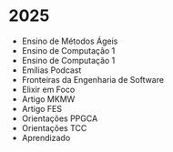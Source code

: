 # 2025
- Ensino de Métodos Ágeis
- Ensino de Computação 1
- Ensino de Computação 1
- Emílias Podcast
- Fronteiras da Engenharia de Software
- Elixir em Foco
- Artigo MKMW
- Artigo FES
- Orientações PPGCA
- Orientações TCC
- Aprendizado
